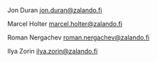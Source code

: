 Jon Duran <jon.duran@zalando.fi>

Marcel Holter <marcel.holter@zalando.fi>

Roman Nergachev <roman.nergachev@zalando.fi>

Ilya Zorin <ilya.zorin@zalando.fi>
